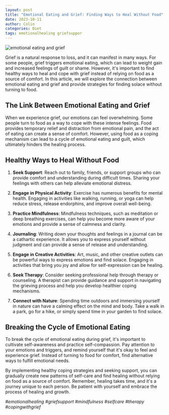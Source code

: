 ```yaml
---
layout: post
title: "Emotional Eating and Grief: Finding Ways to Heal Without Food"
date: 2023-10-11
author: Colin
categories: Diet
tags: emotionalhealing griefsuppor
---
```


![emotional eating and grief](https://source.unsplash.com/1600x900/?grief)

Grief is a natural response to loss, and it can manifest in many ways. For some people, grief triggers emotional eating, which can lead to weight gain and increased feelings of guilt or shame. However, it's important to find healthy ways to heal and cope with grief instead of relying on food as a source of comfort. In this article, we will explore the connection between emotional eating and grief and provide strategies for finding solace without turning to food.

## The Link Between Emotional Eating and Grief

When we experience grief, our emotions can feel overwhelming. Some people turn to food as a way to cope with these intense feelings. Food provides temporary relief and distraction from emotional pain, and the act of eating can create a sense of comfort. However, using food as a coping mechanism can lead to a cycle of emotional eating and guilt, which ultimately hinders the healing process.

## Healthy Ways to Heal Without Food

1. **Seek Support**: Reach out to family, friends, or support groups who can provide comfort and understanding during difficult times. Sharing your feelings with others can help alleviate emotional distress.

2. **Engage in Physical Activity**: Exercise has numerous benefits for mental health. Engaging in activities like walking, running, or yoga can help reduce stress, release endorphins, and improve overall well-being.

3. **Practice Mindfulness**: Mindfulness techniques, such as meditation or deep breathing exercises, can help you become more aware of your emotions and provide a sense of calmness and clarity.

4. **Journaling**: Writing down your thoughts and feelings in a journal can be a cathartic experience. It allows you to express yourself without judgment and can provide a sense of release and understanding.

5. **Engage in Creative Activities**: Art, music, and other creative outlets can be powerful ways to express emotions and find solace. Engaging in activities that bring you joy and allow for self-expression can be healing.

6. **Seek Therapy**: Consider seeking professional help through therapy or counseling. A therapist can provide guidance and support in navigating the grieving process and help you develop healthier coping mechanisms.

7. **Connect with Nature**: Spending time outdoors and immersing yourself in nature can have a calming effect on the mind and body. Take a walk in a park, go for a hike, or simply spend time in your garden to find solace.

## Breaking the Cycle of Emotional Eating

To break the cycle of emotional eating during grief, it's important to cultivate self-awareness and practice self-compassion. Pay attention to your emotions and triggers, and remind yourself that it's okay to feel and experience grief. Instead of turning to food for comfort, find alternative ways to fulfill emotional needs. 

By implementing healthy coping strategies and seeking support, you can gradually create new patterns of self-care and find healing without relying on food as a source of comfort. Remember, healing takes time, and it's a journey unique to each person. Be patient with yourself and embrace the process of healing and growth.

*#emotionalhealing #griefsupport #mindfulness #selfcare #therapy #copingwithgrief*